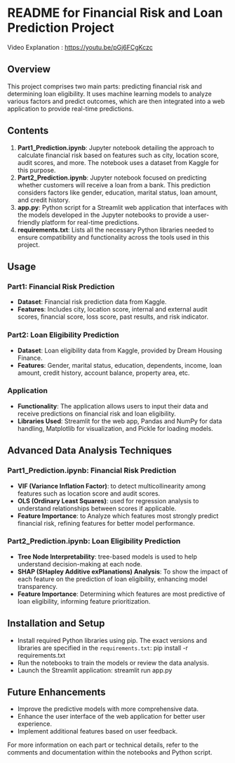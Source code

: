 
# README for Financial Risk and Loan Prediction Project


Video Explanation : https://youtu.be/pGj6FCgKczc

## Overview
This project comprises two main parts: predicting financial risk and determining loan eligibility. It uses machine learning models to analyze various factors and predict outcomes, which are then integrated into a web application to provide real-time predictions.

## Contents
1. **Part1_Prediction.ipynb**: Jupyter notebook detailing the approach to calculate financial risk based on features such as city, location score, audit scores, and more. The notebook uses a dataset from Kaggle for this purpose.
2. **Part2_Prediction.ipynb**: Jupyter notebook focused on predicting whether customers will receive a loan from a bank. This prediction considers factors like gender, education, marital status, loan amount, and credit history.
3. **app.py**: Python script for a Streamlit web application that interfaces with the models developed in the Jupyter notebooks to provide a user-friendly platform for real-time predictions.
4. **requirements.txt**: Lists all the necessary Python libraries needed to ensure compatibility and functionality across the tools used in this project.

## Usage
### Part1: Financial Risk Prediction
- **Dataset**: Financial risk prediction data from Kaggle.
- **Features**: Includes city, location score, internal and external audit scores, financial score, loss score, past results, and risk indicator.

### Part2: Loan Eligibility Prediction
- **Dataset**: Loan eligibility data from Kaggle, provided by Dream Housing Finance.
- **Features**: Gender, marital status, education, dependents, income, loan amount, credit history, account balance, property area, etc.

### Application
- **Functionality**: The application allows users to input their data and receive predictions on financial risk and loan eligibility.
- **Libraries Used**: Streamlit for the web app, Pandas and NumPy for data handling, Matplotlib for visualization, and Pickle for loading models.
## Advanced Data Analysis Techniques

### Part1_Prediction.ipynb: Financial Risk Prediction
- **VIF (Variance Inflation Factor)**:  to detect multicollinearity among features such as location score and audit scores.
- **OLS (Ordinary Least Squares)**:  used for regression analysis to understand relationships between scores if applicable.
- **Feature Importance**:  to Analyze which features most strongly predict financial risk, refining features for better model performance.

### Part2_Prediction.ipynb: Loan Eligibility Prediction
- **Tree Node Interpretability**:  tree-based models is used to help understand decision-making at each node.
- **SHAP (SHapley Additive exPlanations) Analysis**: To show the impact of each feature on the prediction of loan eligibility, enhancing model transparency.
- **Feature Importance**: Determining which features are most predictive of loan eligibility, informing feature prioritization.


## Installation and Setup
- Install required Python libraries using pip. The exact versions and libraries are specified in the `requirements.txt`:
  pip install -r requirements.txt
- Run the notebooks to train the models or review the data analysis.
- Launch the Streamlit application: streamlit run app.py
  

## Future Enhancements
- Improve the predictive models with more comprehensive data.
- Enhance the user interface of the web application for better user experience.
- Implement additional features based on user feedback.

For more information on each part or technical details, refer to the comments and documentation within the notebooks and Python script.
